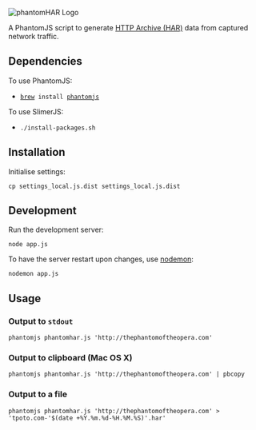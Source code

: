 ![phantomHAR Logo](https://raw.github.com/cvan/phantomHAR/master/images/logo.png)

A PhantomJS script to generate
[HTTP Archive (HAR)](https://dvcs.w3.org/hg/webperf/raw-file/tip/specs/HAR/Overview.html)
data from captured network traffic.


## Dependencies

To use PhantomJS:

* <code>[brew](http://brew.sh/) install [phantomjs](http://phantomjs.org/)</code>

To use SlimerJS:

* <code>./install-packages.sh</code>


## Installation

Initialise settings:

    cp settings_local.js.dist settings_local.js.dist


## Development

Run the development server:

    node app.js

To have the server restart upon changes, use [nodemon](https://github.com/remy/nodemon):

    nodemon app.js


## Usage

### Output to `stdout`

    phantomjs phantomhar.js 'http://thephantomoftheopera.com'

### Output to clipboard (Mac OS X)

    phantomjs phantomhar.js 'http://thephantomoftheopera.com' | pbcopy

### Output to a file

    phantomjs phantomhar.js 'http://thephantomoftheopera.com' > 'tpoto.com-'$(date +%Y.%m.%d-%H.%M.%S)'.har'

